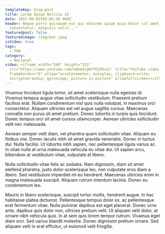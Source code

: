 ```yaml
---
templateKey: blog-post
title: Lorem Ipsum Noticia 15
date: 2021-06-02T05:05:30.468Z
header: Neque porro quisquam est qui dolorem ipsum quia dolor sit amet,
  consectetur, adipisci velit..."
featuredpost: false
featuredimage: /img/pan.jpeg
isVideo: true
tags:
  - PAN
category:
  - Nacional
video: <iframe width="560" height="315"
  src="https://www.youtube.com/embed/pWJYOj0XvZc" title="YouTube video player"
  frameborder="0" allow="accelerometer; autoplay; clipboard-write;
  encrypted-media; gyroscope; picture-in-picture" allowfullscreen></iframe>
---
```

Vivamus tincidunt ligula tortor, sit amet scelerisque nulla egestas id. Vivamus tempus augue vitae sollicitudin vestibulum. Praesent pretium facilisis erat. Nullam condimentum nisl quis nulla volutpat, in maximus orci consectetur. Aliquam ultricies est vel augue sagittis cursus. Maecenas convallis non purus sit amet pretium. Donec lobortis in turpis quis tincidunt. Donec tempus orci sit amet cursus ullamcorper. Aenean ultricies sollicitudin velit nec malesuada.

Aenean semper velit diam, vel pharetra quam sollicitudin vitae. Aliquam eu finibus nisi. Donec iaculis nibh sit amet gravida venenatis. Donec in luctus dui. Nulla facilisi. Ut lobortis nibh sapien, nec pellentesque ligula varius ac. In vitae nulla at urna malesuada vehicula eu vitae dui. Ut sapien arcu, bibendum at vestibulum vitae, vulputate at libero. 

Nulla sollicitudin vitae felis ac sodales. Nam dignissim, diam sit amet eleifend pharetra, justo dolor scelerisque leo, non vulputate eros diam a libero. Sed vestibulum imperdiet mi eu hendrerit. Maecenas ultricies enim in magna malesuada suscipit. Aliquam rutrum interdum lacinia. Donec eu condimentum leo.

Mauris in libero scelerisque, suscipit tortor mollis, hendrerit augue. In hac habitasse platea dictumst. Pellentesque tempus dolor ex, ac pellentesque erat fermentum vitae. Nulla pulvinar dapibus est eget placerat. Donec urna ante, dapibus quis dolor non, ultrices pretium velit. Ut aliquam velit dolor, at ornare nibh vehicula quis. In at sem quis lorem tempor rutrum. Vivamus eget diam orci. Sed varius blandit molestie. Donec dignissim pretium ornare. Sed aliquam velit in erat efficitur, ut euismod velit fringilla.